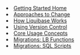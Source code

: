 <li><a href="/get_started/index.html"><span>Getting Started Home</span></a></li>
<li><a href="/get_started/database-migration-approaches.html"><span>Approaches to Change</span></a></li>
<li><a href="/get_started/how-lb-works.html"><span>How Liquibase Works</span></a></li>
<li><a href="/get_started/version_control_info.html"><span>Using Version Control</span></a></li>
<li><a href="/get_started/lb-core-usage-concepts.html"><span>Core Usage Concepts</span></a></li>
<li><a href="/get_started/quickstart_lb.html"><span>Migrations: LB Functions</span></a></li>
<li><a href="/get_started/quickstart_sql.html"><span>Migrations: SQL Scripts</span></a></li>